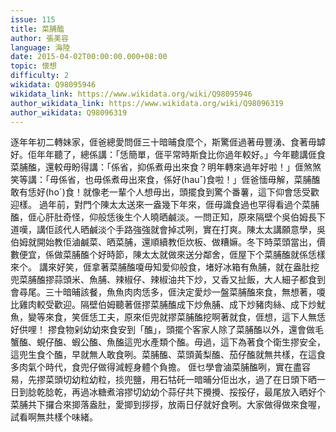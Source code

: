 ```yaml
---
issue: 115
title: 菜脯醢
author: 張美容
language: 海陸
date: 2015-04-02T00:00:00.000+08:00
topic: 懷想
difficulty: 2
wikidata: Q98095946
wikidata_link: https://www.wikidata.org/wiki/Q98095946
author_wikidata_link: https://www.wikidata.org/wiki/Q98096319
author_wikidata: Q98096319
---
```

逐年年初二轉妹家，𠊎爸總愛問𠊎三十暗晡食麼个，斯驚𠊎過著毋豐湧、食著毋罅好。佢年年聽了，總係講：「恁簡單，𠊎平常時斯食比你過年較好。」今年聽講𠊎食菜脯醢，還較毋盼得講：「係省，抑係煮毋出來食？明年轉來過年好啦！」𠊎煞煞笑等講：「毋係省，也毋係煮毋出來食，係好(hauˇ)食啦！」𠊎爸愐毋解，菜脯醢敢有恁好(hoˊ)食！就像老一輩个人想毋出，頭擺食到驚个番薯，這下仰會恁受歡迎樣。
過年前，對門个陳太太送來一盎幾下年來，𠊎毋識食過也罕得看過个菜脯醢，𠊎心肝肚奇怪，仰般恁後生个人曉晒鹹淡。一問正知，原來隔壁个吳伯姆長下道嘆，講佢該代人晒鹹淡个手路強強就會掉忒咧，實在打爽。陳太太講願意學，吳伯姆就開始教佢滷鹹菜、晒菜脯，還順續教佢炊板、做糟嫲。冬下時菜頭當出，價數便宜，係做菜脯醢个好時節，陳太太就做來送分鄰舍，𠊎屋下个菜脯醢就係恁樣來个。
講來好笑，𠊎拿著菜脯醢嗄毋知愛仰般食，堵好冰箱有魚脯，就在盎肚挖兜菜脯醢摎蒜頭米、魚脯、辣椒仔、辣椒油共下炒，又香又扯飯，大人細子都食到會尋尾。三十暗晡該餐，魚魚肉肉恁多，𠊎決定愛炒一盤菜脯醢來食，無想著，嗄比雞肉較受歡迎。隔壁伯姆聽著𠊎摎菜脯醢成下炒魚脯、成下炒豬肉絲、成下炒魷魚，變等來食，笑𠊎恁工夫，原來佢兜就摎菜脯醢挖啊著就食，𠊎想，這下人無恁好供哩！
摎食物剁幼幼來食安到「醢」，頭擺个客家人除了菜脯醢以外，還會做毛蟹醢、蜆仔醢、蝦公醢、魚醢這兜水產類个醢。毋過，這下為著食个衛生摎安全，這兜生食个醢，早就無人敢食咧。菜脯醢、菜頭黃梨醢、茄仔醢就無共樣，在這食多肉氣个時代，食兜仔做得減輕身體个負擔。
𠊎乜學會滷菜脯醢咧，實在盡容易，先摎菜頭切幼粒幼粒，掞兜鹽，用石牯矺一暗晡分佢出水，過了在日頭下晒一日到腍乾腍乾，再過冰糖煮溶摎切幼幼个蒜仔共下攪攪、挼挼仔，最尾放入晒好个菜脯共下攞合來揤落盎肚，愛揤到拶拶，放兩日仔就好食咧。大家做得做來食喔，試看啊無共樣个味緒。